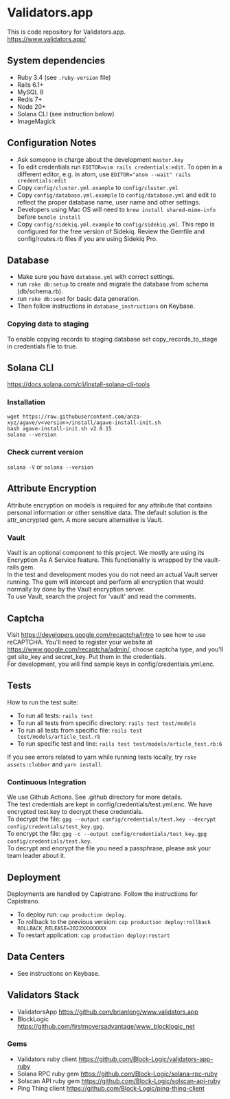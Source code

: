 # Validators.app
This is code repository for Validators.app.  
https://www.validators.app/

## System dependencies
  - Ruby 3.4 (see `.ruby-version` file)
  - Rails 6.1+
  - MySQL 8
  - Redis 7+
  - Node 20+
  - Solana CLI (see instruction below)
  - ImageMagick

## Configuration Notes
- Ask someone in charge about the development `master.key`
- To edit credentials run `EDITOR=vim rails credentials:edit`.
  To open in a different editor, e.g. in atom, use `EDITOR="atom --wait" rails credentials:edit`
- Copy `config/cluster.yml.example` to `config/cluster.yml`
- Copy `config/database.yml.example` to `config/database.yml` and edit to reflect the proper database name, user name 
  and other settings.
- Developers using Mac OS will need to `brew install shared-mime-info` before `bundle install`
- Copy `config/sidekiq.yml.example` to `config/sidekiq.yml`. This repo is configured for the free version of Sidekiq. Review the Gemfile and config/routes.rb files 
  if you are using Sidekiq Pro.

## Database 
- Make sure you have `database.yml` with correct settings.
- run `rake db:setup` to create and migrate the database from schema (db/schema.rb).
- run `rake db:seed` for basic data generation. 
- Then follow instructions in `database_instructions` on Keybase.

### Copying data to staging
To enable copying records to staging database set copy_records_to_stage in credentials file to true.

## Solana CLI
https://docs.solana.com/cli/install-solana-cli-tools

### Installation
```
wget https://raw.githubusercontent.com/anza-xyz/agave/v<version>/install/agave-install-init.sh
bash agave-install-init.sh v2.0.15
solana --version
```

### Check current version
`solana -V` or `solana --version`

## Attribute Encryption
Attribute encryption on models is required for any attribute that contains personal information or other sensitive 
data. The default solution is the attr_encrypted gem. A more secure alternative is Vault.

### Vault
Vault is an optional component to this project. We mostly are using its Encryption As A Service feature. This 
functionality is wrapped by the vault-rails gem.  
In the test and development modes you do not need an actual Vault server running. The gem will intercept and perform 
all encryption that would normally by done by the Vault encryption server.  
To use Vault, search the project for 'vault' and read the comments.

## Captcha
Visit https://developers.google.com/recaptcha/intro to see how to use reCAPTCHA. You'll need to register your 
website at https://www.google.com/recaptcha/admin/, choose captcha type, and you'll get site_key and secret_key. 
Put them in the credentials.  
For development, you will find sample keys in config/credentials.yml.enc.

## Tests
How to run the test suite:
- To run all tests: `rails test`
- To run all tests from specific directory: `rails test test/models` 
- To run all tests from specific file: `rails test test/models/article_test.rb` 
- To run specific test and line: `rails test test/models/article_test.rb:6` 

If you see errors related to yarn while running tests locally, try `rake assets:clobber` and `yarn install`.

### Continuous Integration
We use Github Actions. See .github directory for more details.  
The test credentials are kept in config/credentials/test.yml.enc.
We have encrypted test.key to decrypt these credentials.  
To decrypt the file: `gpg --output config/credentials/test.key --decrypt config/credentials/test_key.gpg`.  
To encrypt the file: `gpg -c --output config/credentials/test_key.gpg config/credentials/test.key`.  
To decrypt and encrypt the file you need a passphrase, please ask your team leader about it.

## Deployment
Deployments are handled by Capistrano. Follow the instructions for Capistrano.
- To deploy run: `cap production deploy`.
- To rollback to the previous version: `cap production deploy:rollback ROLLBACK_RELEASE=2022XXXXXXXX`
- To restart application: `cap production deploy:restart`

## Data Centers
- See instructions on Keybase.

## Validators Stack
- ValidatorsApp https://github.com/brianlong/www.validators.app
- BlockLogic https://github.com/firstmoversadvantage/www_blocklogic_net

### Gems
- Validators ruby client https://github.com/Block-Logic/validators-app-ruby
- Solana RPC ruby gem https://github.com/Block-Logic/solana-rpc-ruby
- Solscan API ruby gem https://github.com/Block-Logic/solscan-api-ruby
- Ping Thing client https://github.com/Block-Logic/ping-thing-client
